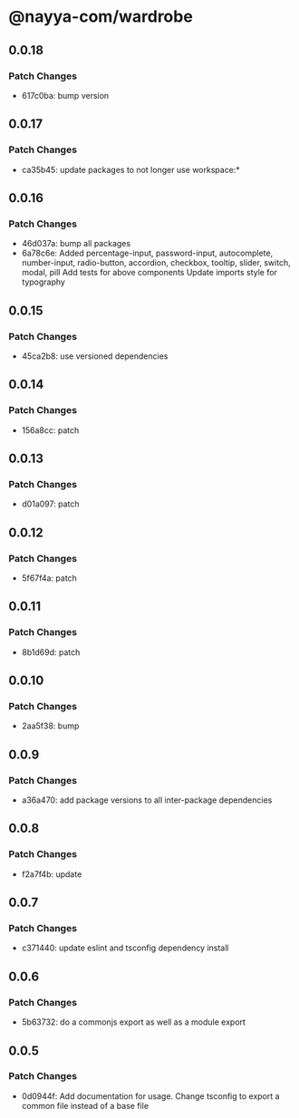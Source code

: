 # @nayya-com/wardrobe

## 0.0.18

### Patch Changes

- 617c0ba: bump version

## 0.0.17

### Patch Changes

- ca35b45: update packages to not longer use workspace:\*

## 0.0.16

### Patch Changes

- 46d037a: bump all packages
- 6a78c6e: Added percentage-input, password-input, autocomplete, number-input, radio-button, accordion, checkbox, tooltip, slider, switch, modal, pill
  Add tests for above components
  Update imports style for typography

## 0.0.15

### Patch Changes

- 45ca2b8: use versioned dependencies

## 0.0.14

### Patch Changes

- 156a8cc: patch

## 0.0.13

### Patch Changes

- d01a097: patch

## 0.0.12

### Patch Changes

- 5f67f4a: patch

## 0.0.11

### Patch Changes

- 8b1d69d: patch

## 0.0.10

### Patch Changes

- 2aa5f38: bump

## 0.0.9

### Patch Changes

- a36a470: add package versions to all inter-package dependencies

## 0.0.8

### Patch Changes

- f2a7f4b: update

## 0.0.7

### Patch Changes

- c371440: update eslint and tsconfig dependency install

## 0.0.6

### Patch Changes

- 5b63732: do a commonjs export as well as a module export

## 0.0.5

### Patch Changes

- 0d0944f: Add documentation for usage. Change tsconfig to export a common file instead of a base file
